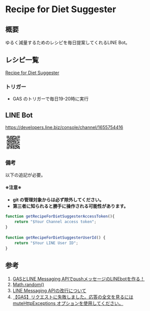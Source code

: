 # Recipe for Diet Suggester
## 概要
ゆるく減量するためのレシピを毎日提案してくれるLINE Bot。

## レシピ一覧
[Recipe for Diet Suggester](<https://docs.google.com/spreadsheets/d/11X49AgLpuJgjj7Y0skaaYTlsn_dNny73rBMC2lu2mjU/edit#gid=0>)

### トリガー
- GAS のトリガーで毎日19-20時に実行

## LINE Bot
https://developers.line.biz/console/channel/1655754416

<img src="./img/857tqvob.png" width=10%>

### 備考
以下の追記が必要。  

#### ※注意※
- **git の管理対象からは必ず除外してください。**
- **第三者に知られると勝手に操作される可能性があります。**

```js
function getRecipeForDietSuggesterAccessToken(){
    return "$Your Channel access token";
}

function getRecipeForDietSuggesterUserId() {
    return "$Your LINE User ID";
}
```

## 参考
1. [GASとLINE Messaging APIでpushメッセージのLINEbotを作る！](<https://qiita.com/n_oshiumi/items/a1a02e03093825f41e01>)
1. [Math.random()](<https://developer.mozilla.org/ja/docs/Web/JavaScript/Reference/Global_Objects/Math/random>)
1. [LINE Messaging APIの改行について](<https://qiita.com/naoki110529/items/66b010de0e6db8211b0f>)
1. [【GAS】リクエストに失敗しました。応答の全文を見るには muteHttpExceptions オプションを使用してください。](<https://qiita.com/kunihiros/items/255070ba950a7ba95ae4>)
